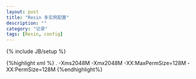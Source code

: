 ```yaml
---
layout: post
title: "Resin 多实例配置"
description: ""
category: "记录"
tags: [Resin, config]
---
```

{% include JB/setup %}


{%highlight xml %}
<cluster id="app-id"><!-- 保证这个id不与其他的cluster重复，建议用名字和业务的组合 -->
    <root-directory>.</root-directory>
    <server-default>
      <http address="*" port="9000"/><!-- 保证这个port没被使用 -->
      <jvm-arg>-Xms2048M</jvm-arg>
      <jvm-arg>-Xmx2048M</jvm-arg>
      <jvm-arg>-XX:MaxPermSize=128M</jvm-arg>
      <jvm-arg>-XX:PermSize=128M</jvm-arg>
    </server-default>
    <server id="app-id" address="127.0.0.1" port="6831"></server><!-- 保证id不与其他的server重复，这个id就是启动server的参数。保证port没被使用 -->
    <host id="" root-directory=".">
      <!-- root-directory 设置为自己的文件夹里webapps文件夹下的目录。 archie-path 设置为war下的目标war文件，war文件名要与root-directory目录一致 -->
      <web-app id="/" root-directory="/home/work/deploy/someone/webapps/miui-sec-api" archive-path="/home/work/deploy/someone/war/miui-sec-api.war" />
      <!-- 设置log存放路径 -->
      <stdout-log path="/home/work/deploy/someone/logs/app.stdout.log" rollover-period='1D' rollover-size='50mb'/>
      <stderr-log path="/home/work/deploy/someone/logs/app.stderr.log" rollover-period='1D' rollover-size='50mb'/>
    </host>
  </cluster>
{%endhighlight%}
